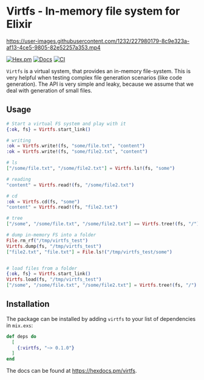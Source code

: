 # Virtfs - In-memory file system for Elixir

https://user-images.githubusercontent.com/1232/227980179-8c9e323a-af13-4ce5-9805-82e52257a353.mp4


[![Hex.pm](https://img.shields.io/hexpm/v/virtfs.svg)](https://hex.pm/packages/virtfs)
[![Docs](https://img.shields.io/badge/hexdocs-docs-8e7ce6.svg)](https://hexdocs.pm/virtfs)
[![CI](https://github.com/mindreframer/virtfs/actions/workflows/ci.yml/badge.svg)](https://github.com/mindreframer/virtfs/actions/workflows/ci.yml)

`Virtfs` is a virtual system, that provides an in-memory file-system. This is very helpful when testing complex file generation scenarios (like code generation). The API is very simple and leaky, because we assume that we deal with generation of small files.

## Usage

```elixir
# Start a virtual FS system and play with it
{:ok, fs} = Virtfs.start_link()

# writing
:ok = Virtfs.write!(fs, "some/file.txt", "content")
:ok = Virtfs.write!(fs, "some/file2.txt", "content")

# ls
["/some/file.txt", "/some/file2.txt"] = Virtfs.ls!(fs, "some")

# reading
"content" = Virtfs.read!(fs, "/some/file2.txt")

# cd
:ok = Virtfs.cd(fs, "some")
"content" = Virtfs.read!(fs, "file2.txt")

# tree
["/some", "/some/file.txt", "/some/file2.txt"] == Virtfs.tree!(fs, "/")

# dump in-memory FS into a folder
File.rm_rf("/tmp/virtfs_test")
Virtfs.dump(fs, "/tmp/virtfs_test")
["file2.txt", "file.txt"] = File.ls!("/tmp/virtfs_test/some")


# load files from a folder
{:ok, fs} = Virtfs.start_link()
Virtfs.load(fs, "/tmp/virtfs_test")
["/some", "/some/file.txt", "/some/file2.txt"] = Virtfs.tree!(fs, "/")

```

## Installation

The package can be installed by adding `virtfs` to your list of dependencies in `mix.exs`:

```elixir
def deps do
  [
    {:virtfs, "~> 0.1.0"}
  ]
end
```

The docs can be found at <https://hexdocs.pm/virtfs>.
